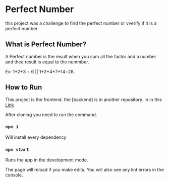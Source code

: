 # Perfect Number

this project was a challenge to find the perfect number or vverify if it is a perfect number

## What is Perfect Number?

A Perfect number is the result when you sum all the factor and a number and thee result is equal to the nummber.

Ex: 1+2+3 = 6 || 1+2+4+7+14=28.

## How to Run

This project is the frontend. the [backend] is in another repository. in in this [Link](https://github.com/S0NES/perfect-number-backend/new/master?filename=README.md)

After cloning you need to run the command.

### `npm i`

Will install every dependency

### `npm start`

Runs the app in the development mode.

The page will reload if you make edits.
You will also see any lint errors in the console.


